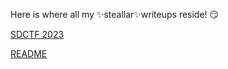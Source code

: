 Here is where all my ✨steallar✨writeups reside! 😏

[SDCTF 2023](SDCTF2023/SDCTF2023.html)

[README](README.html)